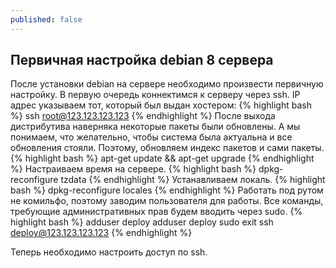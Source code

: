 ```yaml
---
published: false
---
```


## Первичная настройка debian 8 сервера

После установки debian на сервере необходимо произвести первичную настройку. В первую очередь коннектимся к серверу через ssh. IP адрес указываем тот, который был выдан хостером:
{% highlight bash %}
ssh root@123.123.123.123
{% endhighlight %}
После выхода дистрибутива наверняка некоторые пакеты были обновлены. А мы понимаем, что желательно, чтобы система была актуальна и все обновления стояли. Поэтому, обновляем индекс пакетов и сами пакеты.
{% highlight bash %}
apt-get update && apt-get upgrade
{% endhighlight %}
Настраиваем время на сервере.
{% highlight bash %}
dpkg-reconfigure tzdata
{% endhighlight %}
Устанавливаем локаль.
{% highlight bash %}
dpkg-reconfigure locales
{% endhighlight %}
Работать под рутом не комильфо, поэтому заводим пользователя для работы. Все команды, требующие административных прав будем вводить через sudo.
{% highlight bash %}
adduser deploy
adduser deploy sudo
exit
ssh deploy@123.123.123.123
{% endhighlight %}

Теперь необходимо настроить доступ по ssh. 
